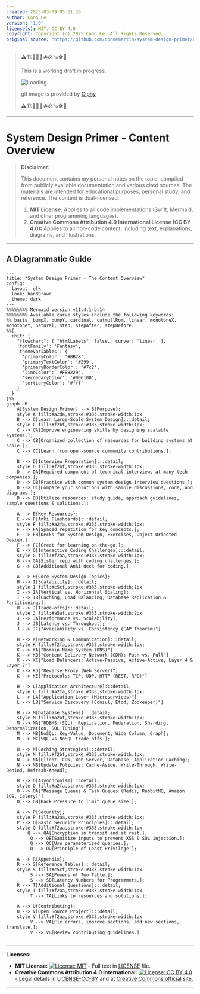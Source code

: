 ```yaml
---
created: 2025-03-09 05:31:26
author: Cong Le
version: "1.0"
license(s): MIT, CC BY 4.0
copyright: Copyright (c) 2025 Cong Le. All Rights Reserved.
original source: "https://github.com/donnemartin/system-design-primer/blob/master/README.md"
---
```




> ⚠️🏗️🚧🦺🧱🪵🪨🪚🛠️👷
> 
> This is a working draft in progress.
> 
> ![Loading...](https://media4.giphy.com/media/v1.Y2lkPTc5MGI3NjExb2Y3MWpzdXVkY2Y0YXRhZHliMzFxbm1sNWk2eHkzOWlncmYxcGI1eSZlcD12MV9pbnRlcm5hbF9naWZfYnlfaWQmY3Q9Zw/9LQHvkbIzTSLe/giphy.gif)
> 
> gif image is provided by [Giphy](https://giphy.com)
> 
> ⚠️🏗️🚧🦺🧱🪵🪨🪚🛠️👷

----

# System Design Primer - Content Overview
> **Disclaimer:**
>
> This document contains my personal notes on the topic,
> compiled from publicly available documentation and various cited sources.
> The materials are intended for educational purposes, personal study, and reference.
> The content is dual-licensed:
> 1. **MIT License:** Applies to all code implementations (Swift, Mermaid, and other programming languages).
> 2. **Creative Commons Attribution 4.0 International License (CC BY 4.0):** Applies to all non-code content, including text, explanations, diagrams, and illustrations.
---


## A Diagrammatic Guide 

```mermaid
---
title: "System Design Primer - The Content Overview"
config:
  layout: elk
  look: handDrawn
  theme: dark
---
%%%%%%%% Mermaid version v11.4.1-b.14
%%%%%%%% Available curve styles include the following keywords:
%% basis, bumpX, bumpY, cardinal, catmullRom, linear, monotoneX, monotoneY, natural, step, stepAfter, stepBefore.
%%{
  init: {
    "flowchart": { "htmlLabels": false, 'curve': 'linear' },
    'fontFamily': 'Fantasy',
    'themeVariables': {
      'primaryColor': '#BB28',
      'primaryTextColor': '#299',
      'primaryBorderColor': '#7c2',
      'lineColor': '#F8B229',
      'secondaryColor': '#006100',
      'tertiaryColor': '#fff'
    }
  }
}%%
graph LR
    A[System Design Primer] --> B{Purpose};
    style A fill:#a2da,stroke:#333,stroke-width:1px
    B --> C[Learn Large-Scale System Design]:::detail;
    style C fill:#f2bf,stroke:#333,stroke-width:1px;
    C --> CA[Improve engineering skills by designing scalable systems.];
    C --> CB[Organized collection of resources for building systems at scale.];
    C --> CC[Learn from open-source community contributions.];

    B --> D[Interview Preparation]:::detail;
    style D fill:#f2bf,stroke:#333,stroke-width:1px;
    D --> DA[Required component of technical interviews at many tech companies.];
    D --> DB[Practice with common system design interview questions.];
    D --> DC[Compare your solutions with sample discussions, code, and diagrams.];
    D --> DD[Utilize resources: study guide, approach guidelines, sample questions & solutions.];

    A --> E{Key Resources};
    E --> F[Anki Flashcards]:::detail;
    style F fill:#a2fa,stroke:#333,stroke-width:1px;
    F --> FA[Spaced repetition for key concepts.];
    F --> FB[Decks for System Design, Exercises, Object-Oriented Design.];
    F --> FC[Great for learning on-the-go.];
    E --> G[Interactive Coding Challenges]:::detail;
    style G fill:#f2aa,stroke:#333,stroke-width:1px;
    G --> GA[Sister repo with coding challenges.];
    G --> GB[Additional Anki deck for coding.];

    A --> H{Core System Design Topics};
    H --> I[Scalability]:::detail;
    style I fill:#c5cf,stroke:#333,stroke-width:1px
    I --> IA[Vertical vs. Horizontal Scaling];
    I --> IB[Caching, Load Balancing, Database Replication & Partitioning.];
    H --> J[Trade-offs]:::detail;
    style J fill:#a5af,stroke:#333,stroke-width:2px
    J --> JA[Performance vs. Scalability];
    J --> JB[Latency vs. Throughput];
    J --> JC["Availability vs. Consistency (CAP Theorem)"]

    H --> K[Networking & Communication]:::detail;
    style K fill:#f2fa,stroke:#333,stroke-width:1px;
    K --> KA["Domain Name System (DNS)"]
    K --> KB["Content Delivery Network (CDN): Push vs. Pull"]
    K --> KC["Load Balancers: Active-Passive, Active-Active, Layer 4 & Layer 7"]
    K --> KD["Reverse Proxy (Web Server)"]
    K --> KE["Protocols: TCP, UDP, HTTP (REST, RPC)"]

    H --> L[Application Architecture]:::detail;
    style L fill:#a2fa,stroke:#333,stroke-width:1px;
    L --> LA["Application Layer (Microservices)"]
    L --> LB["Service Discovery (Consul, Etcd, Zookeeper)"]

    H --> M[Database Systems]:::detail;
    style M fill:#a2af,stroke:#333,stroke-width:1px;
    M --> MA["RDBMS (SQL): Replication, Federation, Sharding, Denormalization, SQL Tuning"]
    M --> MB[NoSQL: Key-Value, Document, Wide Column, Graph];
    M --> MC[SQL vs NoSQL trade-offs.];

    H --> N[Caching Strategies]:::detail;
    style N fill:#f2bf,stroke:#333,stroke-width:1px;
    N --> NA[Client, CDN, Web Server, Database, Application Caching];
    N --> NB[Update Policies: Cache-Aside, Write-Through, Write-Behind, Refresh-Ahead];

    H --> O[Asynchronism]:::detail;
    style O fill:#a2fa,stroke:#333,stroke-width:1px;
    O --> OA["Message Queues & Task Queues (Redis, RabbitMQ, Amazon SQS, Celery)"]
    O --> OB[Back Pressure to limit queue size.];

    A --> P{Security};
    style P fill:#a2aa,stroke:#333,stroke-width:1px;
    P --> Q[Basic Security Principles]:::detail;
    style Q fill:#f2aa,stroke:#333,stroke-width:1px
        Q --> QA[Encryption in transit and at rest.];
         Q --> QB[Sanitize inputs to prevent XSS & SQL injection.];
         Q --> QC[Use parameterized queries.];
         Q --> QD[Principle of Least Privilege.];

    A --> R{Appendix};
    R --> S[Reference Tables]:::detail;
    style S fill:#c5cf,stroke:#333,stroke-width:1px
         S --> SA[Powers of Two Table.];
         S --> SB[Latency Numbers for Programmers.];
    R --> T[Additional Questions]:::detail;
    style T fill:#f2aa,stroke:#333,stroke-width:1px
         T --> TA[Links to resources and solutions.];

    A --> U{Contributing};
    U --> V[Open Source Project]:::detail;
    style V fill:#f2aa,stroke:#333,stroke-width:1px
         V --> VA[Fix errors, improve sections, add new sections, translate.];
         V --> VB[Review contributing guidelines.]
         
```



---
**Licenses:**

- **MIT License:**  [![License: MIT](https://img.shields.io/badge/License-MIT-yellow.svg)](LICENSE) - Full text in [LICENSE](LICENSE) file.
- **Creative Commons Attribution 4.0 International:** [![License: CC BY 4.0](https://licensebuttons.net/l/by/4.0/88x31.png)](LICENSE-CC-BY) - Legal details in [LICENSE-CC-BY](LICENSE-CC-BY) and at [Creative Commons official site](http://creativecommons.org/licenses/by/4.0/).

---
